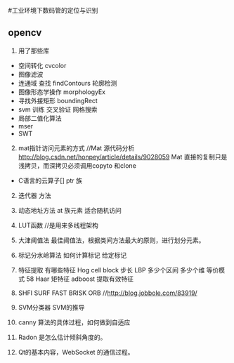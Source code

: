 #工业环境下数码管的定位与识别
## opencv
1. 用了那些库
 + 空间转化 cvcolor 
 + 图像滤波 
 + 连通域 查找 findContours 轮廓检测
 + 图像形态学操作 morphologyEx
 + 寻找外接矩形  boundingRect
 + svm 训练 交叉验证 网格搜索
 + 局部二值化算法 
 + mser 
 + SWT
2. mat指针访问元素的方式 
//Mat 源代码分析
http://blog.csdn.net/honpey/article/details/9028059
 Mat 直接的复制只是浅拷贝，而深拷贝必须调用copyto 和clone 
 + C语言的云算子[] ptr 族 
 2. 迭代器 方法 
 3. 动态地址方法 at 族元素 适合随机访问 
 4. LUT函数 //是用来多线程架构

3. 大津阈值法 
   最佳阈值法，根据类间方法最大的原则，进行划分元素。
4. 标记分水岭算法
   如何计算标记 给定标记
   
5. 特征提取 有哪些特征 
   Hog cell block 步长
   LBP 多少个区间 多少个维 等价模式 58
   Haar 矩特征 adboost 提取有效特征

6. SHFI SURF FAST BRISK ORB
   //http://blog.jobbole.com/83919/
   
   
6. SVM分类器 SVM的推导
7. canny 算法的具体过程，如何做到自适应
8. Radon 是怎么估计倾斜角度的。
9. Qt的基本内容，WebSocket 的通信过程。 